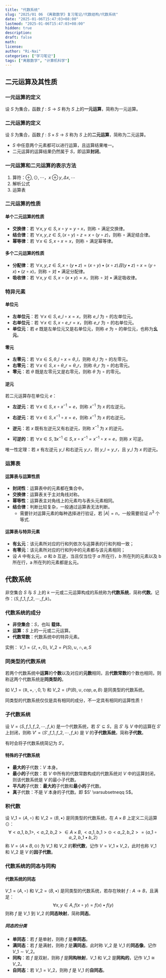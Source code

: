 ```yaml
---
title: "代数系统"
slug: "2025/01 06 《离散数学》复习笔记/代数结构/代数系统"
date: "2025-01-06T15:47:03+08:00"
lastmod: "2025-01-06T15:47:03+08:00"
hidden: true
description:
draft: false
math:
license:
author: "Ri-Nai"
categories: ["学习笔记"]
tags: ["离散数学", "计算机科学"]
---
```

## 二元运算及其性质
### 一元运算的定义
设 $S$ 为集合，函数 $f: S \to S$ 称为 $S$ 上的**一元运算**，简称为一元运算。

### 二元运算的定义
设 $S$ 为集合，函数 $f: S \times S \to S$ 称为 $S$ 上的**二元运算**，简称为二元运算。
- $S$ 中任意两个元素都可以进行运算，且运算结果唯一。
- 二元运算的运算结果仍然属于 $S$，即运算**封闭**。

### 一元运算和二元运算的表示方法
1. 算符：$\oplus, \odot, \cdots$，$x \oplus y, \Delta x, \cdots$
2. 解析公式
3. 运算表

### 二元运算的性质
#### 单个二元运算的性质
- **交换律**：若 $\forall x, y \in S, x \circ y = y \circ x$，则称 $\circ$ 满足交换律。
- **结合律**：若 $\forall x, y, z \in S, (x \circ y) \circ z = x \circ (y \circ z)$，则称 $\circ$ 满足结合律。
- **幂等律**：若 $\forall x \in S, x \circ x = x$，则称 $\circ$ 满足幂等律。

#### 多个二元运算的性质
- **分配律**：若 $\forall x, y, z \in S, x \circ (y \bullet z) = (x \circ y) \bullet (x \circ z) 且 (y \bullet z) \circ x = (y \circ x) \bullet (z \circ x)$，则称 $\circ$ 对 $\bullet$ 满足分配律。
- **吸收律**：若 $\forall x, y \in S, x \circ (x \bullet y) = x$，则称 $\circ$ 对 $\bullet$ 满足吸收律。


### 特异元素
#### 单位元
- **左单位元**：若 $\forall x \in S, e\_l \circ x = x$，则称 $e\_l$ 为 $\circ$ 的左单位元。
- **右单位元**：若 $\forall x \in S, x \circ e\_r = x$，则称 $e\_r$ 为 $\circ$ 的右单位元。
- **单位元**：若 $e$ 既是左单位元又是右单位元，则称 $e$ 为 $\circ$ 的单位元，也称为**幺元**。

#### 零元
- **左零元**：若 $\forall x \in S, \theta\_l \circ x = \theta\_l$，则称 $\theta\_l$ 为 $\circ$ 的左零元。
- **右零元**：若 $\forall x \in S, x \circ \theta\_r = \theta\_r$，则称 $\theta\_r$ 为 $\circ$ 的右零元。
- **零元**：若 $\theta$ 既是左零元又是右零元，则称 $\theta$ 为 $\circ$ 的零元。

#### 逆元
若二元运算存在单位元 $e$：
- **左逆元**：若 $\forall x \in S, x \circ x^{-1} = e$，则称 $x^{-1}$ 为 $x$ 的左逆元。
- **右逆元**：若 $\forall x \in S, x^{-1} \circ x = e$，则称 $x^{-1}$ 为 $x$ 的右逆元。
- **逆元**：若 $x$ 既有左逆元又有右逆元，则称 $x^{-1}$ 为 $x$ 的逆元。

- **可逆的**：若 $\forall x \in S, \exists x^{-1} \in S, x \circ x^{-1} = x^{-1} \circ x = e$，则称 $x$ 可逆。

唯一性定理：若 $x$ 有左逆元 $y\_l$ 和右逆元 $y\_r$，则 $y\_l = y\_r$，且 $y\_l$ 为 $x$ 的逆元。

### 运算表
#### 运算表与运算性质
- **封闭性**：运算表中的元素都在集合中。
- **交换律**：运算表关于主对角线对称。
- **幂等性**：运算表主对角线上的元素均与表头元素相同。
- **结合律**：判断比较复杂，一般通过运算表无法判断。
    - 需要针对运算元素的每种选择进行验证，若 $|A| = n$，一般需要验证 $n^3$ 个等式.
  

#### 运算表与特异元素
- **有幺元**：该元素所对应的行和列依次与运算表的行和列相一致；
- **有零元**：该元素所对应的行和列中的元素都与该元素相同；
- 设 $A$ 中有幺元，$a$ 和 $b$ 互逆，当且仅当位于 $a$ 所在行，$b$ 所在列的元素以及 b 所在行，a 所在列的元素都是幺元。


## 代数系统
非空集合 $S$ 与 $S$ 上的 $k$ 一元或二元运算构成的系统称为**代数系统**，简称**代数**。记作：$\langle S, f\_1, f\_2, \cdots, f\_k \rangle$。

### 代数系统的成分
- **非空集合**：$S$，也叫 **载体**。
- **运算**：$S$ 上的一元或二元运算。
- **代数常数**：代数系统中的特异元素。

实例：
$V\_1 =  \langle \mathbb{Z},+,0 \rangle$, $V\_2 = P(S), \cup, \cap, \varnothing, S$

### 同类型的代数系统
若两个代数系统中**运算**的**个数**以及对应的**元数**相同，且**代数常数**的个数也相同，则称这两个代数系统是**同类型的**。

如 $V\_1 =  \langle \mathbb{R}, +, \cdot, 0, 1 \rangle$ 和 $V\_2 =  \langle P(B), \cup, cap, \varnothing, B \rangle$ 是同类型的代数系统。

同类型的代数系统仅仅是具有相同的成分，不一定具有相同的运算性质！

### 子代数系统
设 $V =  \langle S, f\_1, f\_2, \cdots, f\_k \rangle$ 是一个代数系统，若 $S' \subseteq S$，且 $S'$ 与 $V$ 中的运算在 $S'$ 上封闭，则称 $V' =  \langle S', f\_1, f\_2, \cdots, f\_k \rangle$ 是 $V$ 的**子代数系统**，简称**子代数**。

有时会将子代数系统简记为 $S'$。

#### 特殊的子代数系统
- **最大的**子代数：$V$ 本身。
- **最小的**子代数：若 $V$ 中所有的代数常数构成的代数系统对 $V$ 中的运算封闭，则该代数系统是 $V$ 的最小子代数。
- **平凡的**子代数：**最大的**子代数和**最小的**子代数。
- **真**子代数：不是 $V$ 本身的子代数。即 $S' \varsubsetneqq S$。


### 积代数
设 $V\_1 =  \langle A, \circ \rangle$ 和 $V\_2 =  \langle B, \bullet \rangle$ 是同类型的代数系统，在 $A \times B$ 上定义二元运算 $\odot$：
$$\forall <a\_1, b\_1>, <a\_2, b\_2> \in A \times B, <a\_1, b\_1> \odot <a\_2, b\_2> = \langle a\_1 \circ a\_2, b\_1 \bullet b\_2 \rangle$$
称 $V =  \langle A \times B, \odot \rangle$ 为 $V\_1$ 和 $V\_2$ 的**积代数**，记作 $V = V\_1 \times V\_2$，此时也称 $V\_1$ 和 $V\_2$ 是 $V$ 的**因子代数**。

### 代数系统的同态与同构
#### 代数系统的同态
$V\_1 =  \langle A, \circ \rangle$ 和 $V\_2 =  \langle B, \bullet \rangle$ 是同类型的代数系统，若存在映射 $f: A \to B$，且满足：
$$\forall x, y \in A, f(x \circ y) = f(x) \bullet f(y)$$
则称 $f$ 是 $V\_1$ 到 $V\_2$ 的**同态映射**，简称**同态**。

##### 同态的分类
- **单同态**：若 $f$ 是单射，则称 $f$ 是**单同态**。
- **满同态**：若 $f$ 是满射，则称 $f$ 是**满同态**，此时称 $V\_2$ 是 $V\_1$ 的**同态像**。记作 $V\_1 \sim V\_2$。
- **同构**：若 $f$ 是双射，则称 $f$ 是**同构映射**，$V\_1$ 和 $V\_2$ 是**同构的**，记作 $V\_1 \cong V\_2$。 
- **自同态**：若 $V\_1 = V\_2$，则称 $f$ 是 $V\_1$ 的**自同态**。

